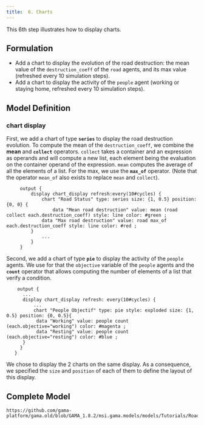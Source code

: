 ```yaml
---
title:  6. Charts
---
```



This 6th step illustrates how to display charts.


## Formulation

* Add a chart to display the evolution of the road destruction: the mean value of the `destruction_coeff` of the `road` agents, and its max value (refreshed every 10 simulation steps).
* Add a chart to display the activity of the `people` agent (working or staying home, refreshed every 10 simulation steps).


## Model Definition

### chart display

First, we add a chart of type **`series`** to display the road destruction evolution. To compute the mean of the `destruction_coeff`, we combine the **mean** and **`collect`** operators. `collect` takes a container and an expression as operands and will compute a new list, each element being the evaluation on the container operand of the expression. `mean` computes the average of all the elements of a list. For the max, we use the **`max_of`** operator. (Note that the operator `mean_of` also exists to replace `mean` and `collect`).

```
     output {
         display chart_display refresh:every(10#cycles) {
             chart "Road Status" type: series size: {1, 0.5} position: {0, 0} {
                 data "Mean road destruction" value: mean (road collect each.destruction_coeff) style: line color: #green ;
	         data "Max road destruction" value: road max_of each.destruction_coeff style: line color: #red ;
	     }
             ...
         }
     }
```

Second, we add a chart of type **`pie`** to display the activity of the `people` agents. We use for that the `objective` variable of the `people` agents and the **`count`** operator that allows computing the number of elements of a list that verify a condition.

```
    output {
      ...
      display chart_display refresh: every(10#cycles) {
          ...
          chart "People Objectif" type: pie style: exploded size: {1, 0.5} position: {0, 0.5}{
	       data "Working" value: people count (each.objective="working") color: #magenta ;
	       data "Resting" value: people count (each.objective="resting") color: #blue ;
	  }
     }
   }
```

We chose to display the 2 charts on the same display. As a consequence, we specified the `size` and `position` of each of them to define the layout of this display.



## Complete Model

```gaml reference
https://github.com/gama-platform/gama.old/blob/GAMA_1.8.2/msi.gama.models/models/Tutorials/Road%20Traffic/models/Model%2006.gaml
```
